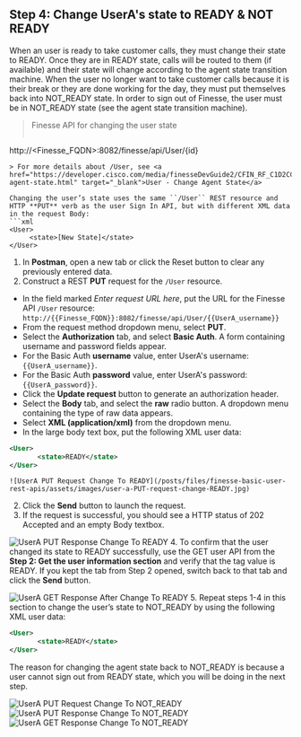 ## Step 4: Change UserA's state to READY & NOT READY

When an user is ready to take customer calls, they must change their state to READY. Once they are in READY state, calls will be routed to them (if available) and their state will change according to the agent state transition machine. When the user no longer want to take customer calls because it is their break or they are done working for the day, they must put themselves back into NOT_READY state. In order to sign out of Finesse, the user must be in NOT_READY state (see the agent state transition machine).

> Finesse API for changing the user state
>  ```http
http://<Finesse_FQDN>:8082/finesse/api/User/{id}
```
> For more details about /User, see <a href="https://developer.cisco.com/media/finesseDevGuide2/CFIN_RF_C1D2CCD7_00_change-agent-state.html" target="_blank">User - Change Agent State</a>

Changing the user’s state uses the same ``/User`` REST resource and HTTP **PUT** verb as the user Sign In API, but with different XML data in the request Body:
```xml
<User>
     <state>[New State]</state>
</User>
```

1. In **Postman**, open a new tab or click the Reset button to clear any previously entered data.
2. Construct a REST **PUT** request for the ``/User`` resource.
 * In the field marked *Enter request URL here*, put the URL for the Finesse API ``/User`` resource:
  ``http://{{Finesse_FQDN}}:8082/finesse/api/User/{{UserA_username}}``
 * From the request method dropdown menu, select **PUT**.
 * Select the **Authorization** tab, and select **Basic Auth**. A form containing username and password fields appear.
 * For the Basic Auth **username** value, enter UserA's username: ``{{UserA_username}}``.
 * For the Basic Auth **password** value, enter UserA's password: ``{{UserA_password}}``.
 * Click the **Update request** button to generate an authorization header.
 * Select the **Body** tab, and select the **raw** radio button. A dropdown menu containing the type of raw data appears.
 * Select **XML (application/xml)** from the dropdown menu.
 * In the large body text box, put the following XML user data:
 ```xml
<User>
        <state>READY</state>
</User>
```

    ![UserA PUT Request Change To READY](/posts/files/finesse-basic-user-rest-apis/assets/images/user-a-PUT-request-change-READY.jpg)
2. Click the **Send** button to launch the request.
3. If the request is successful, you should see a HTTP status of 202 Accepted and an empty Body textbox.

 ![UserA PUT Response Change To READY](/posts/files/finesse-basic-user-rest-apis/assets/images/user-a-PUT-response-change-READY.jpg)
4. To confirm that the user changed its state to READY successfully, use the GET user API from the **Step 2: Get the user information section** and verify that the <state> tag value is READY. If you kept the tab from Step 2 opened, switch back to that tab and click the **Send** button.

 ![UserA GET Response After Change To READY](/posts/files/finesse-basic-user-rest-apis/assets/images/user-a-GET-response-after-change-READY.jpg)
5. Repeat steps 1-4 in this section to change the user’s state to NOT_READY by using the following XML user data:
 ```xml
<User>
        <state>READY</state>
</User>
```
The reason for changing the agent state back to NOT_READY is because a user cannot sign out from READY state, which you will be doing in the next step.

 ![UserA PUT Request Change To NOT_READY](/posts/files/finesse-basic-user-rest-apis/assets/images/user-a-PUT-request-change-NOT_READY.jpg)
 ![UserA PUT Response Change To NOT_READY](/posts/files/finesse-basic-user-rest-apis/assets/images/user-a-PUT-response-change-NOT_READY.jpg)
 ![UserA GET Response Change To NOT_READY](/posts/files/finesse-basic-user-rest-apis/assets/images/user-a-GET-response-change-NOT_READY.jpg)
